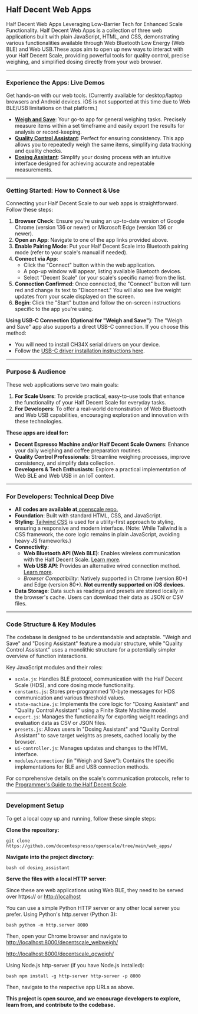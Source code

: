 ## Half Decent Web Apps

Half Decent Web Apps Leveraging Low-Barrier Tech for Enhanced Scale Functionality. Half Decent Web Apps is a collection of three web applications built with plain JavaScript, HTML, and CSS, demonstrating various functionalities available through Web Bluetooth Low Energy (Web BLE) and Web USB.These apps aim to open up new ways to interact with your Half Decent Scale, providing powerful tools for quality control, precise weighing, and simplified dosing directly from your web browser.

***

### Experience the Apps: Live Demos

Get hands-on with our web tools. (Currently available for desktop/laptop browsers and Android devices. iOS is not supported at this time due to Web BLE/USB limitations on that platform.)

* **[Weigh and Save](https://decentespresso.com/support/scale/decentscale_webweigh)**: Your go-to app for general weighing tasks. Precisely measure items within a set timeframe and easily export the results for analysis or record-keeping.
* **[Quality Control Assistant](https://decentespresso.com/support/scale/decentscale_qcweigh)**: Perfect for ensuring consistency. This app allows you to repeatedly weigh the same items, simplifying data tracking and quality checks.
* **[Dosing Assistant](https://decentespresso.com/support/scale/samew_dosing_ast)**: Simplify your dosing process with an intuitive interface designed for achieving accurate and repeatable measurements.

***

### Getting Started: How to Connect & Use

Connecting your Half Decent Scale to our web apps is straightforward. Follow these steps:

1. **Browser Check**: Ensure you're using an up-to-date version of Google Chrome (version 136 or newer) or Microsoft Edge (version 136 or newer).
2. **Open an App**: Navigate to one of the app links provided above.
3. **Enable Pairing Mode**: Put your Half Decent Scale into Bluetooth pairing mode (refer to your scale's manual if needed).
4. **Connect via App**:
    * Click the "Connect" button within the web application.
    * A pop-up window will appear, listing available Bluetooth devices.
    * Select "Decent Scale" (or your scale's specific name) from the list.
5. **Connection Confirmed**: Once connected, the "Connect" button will turn red and change its text to "Disconnect." You will also see live weight updates from your scale displayed on the screen.
6. **Begin**: Click the "Start" button and follow the on-screen instructions specific to the app you're using.

**Using USB-C Connection (Optional for "Weigh and Save")**:
The "Weigh and Save" app also supports a direct USB-C connection. If you choose this method:

* You will need to install CH34X serial drivers on your device.
* Follow the [USB-C driver installation instructions here](https://decentespresso.com/docs/how_to_use_usbc_to_upgrade_the_firmware_on_your_half_decent_scale).

***

### Purpose & Audience

These web applications serve two main goals:

1. **For Scale Users**: To provide practical, easy-to-use tools that enhance the functionality of your Half Decent Scale for everyday tasks.
2. **For Developers**: To offer a real-world demonstration of Web Bluetooth and Web USB capabilities, encouraging exploration and innovation with these technologies.

**These apps are ideal for:**

* **Decent Espresso Machine and/or Half Decent Scale Owners**: Enhance your daily weighing and coffee preparation routines.
* **Quality Control Professionals**: Streamline weighing processes, improve consistency, and simplify data collection.
* **Developers & Tech Enthusiasts**: Explore a practical implementation of Web BLE and Web USB in an IoT context.

***

### For Developers: Technical Deep Dive

* **All codes are available at**[ openscale repo. ](https://github.com/decentespresso/openscale/tree/main/web_apps)
* **Foundation**: Built with standard HTML, CSS, and JavaScript.
* **Styling**: [Tailwind CSS](https://tailwindcss.com/) is used for a utility-first approach to styling, ensuring a responsive and modern interface. (Note: While Tailwind is a CSS framework, the core logic remains in plain JavaScript, avoiding heavy JS frameworks.)
* **Connectivity**:
    * **Web Bluetooth API (Web BLE)**: Enables wireless communication with the Half Decent Scale. [Learn more](https://developer.mozilla.org/en-US/docs/Web/API/Web_Bluetooth_API).
    * **Web USB API**: Provides an alternative wired connection method. [Learn more](https://developer.mozilla.org/en-US/docs/Web/API/WebUSB_API).
    * *Browser Compatibility*: Natively supported in Chrome (version 80+) and Edge (version 80+). **Not currently supported on iOS devices.**
* **Data Storage**: Data such as readings and presets are stored locally in the browser's cache. Users can download their data as JSON or CSV files.

***

### Code Structure & Key Modules

The codebase is designed to be understandable and adaptable. "Weigh and Save" and "Dosing Assistant" feature a modular structure, while "Quality Control Assistant" uses a monolithic structure for a potentially simpler overview of function interactions.

Key JavaScript modules and their roles:

* `scale.js`: Handles BLE protocol, communication with the Half Decent Scale (HDS), and core dosing mode functionality.
* `constants.js`: Stores pre-programmed 10-byte messages for HDS communication and various threshold values.
* `state-machine.js`: Implements the core logic for "Dosing Assistant" and "Quality Control Assistant" using a Finite State Machine model.
* `export.js`: Manages the functionality for exporting weight readings and evaluation data as CSV or JSON files.
* `presets.js`: Allows users in "Dosing Assistant" and "Quality Control Assistant" to save target weights as presets, cached locally by the browser.
* `ui-controller.js`: Manages updates and changes to the HTML interface.
* `modules/connection/` (in "Weigh and Save"): Contains the specific implementations for BLE and USB connection methods.

For comprehensive details on the scale's communication protocols, refer to the [Programmer's Guide to the Half Decent Scale](https://decentespresso.com/docs/programmers_guide_to_the_half_decent_scale).

***

### Development Setup

To get a local copy up and running, follow these simple steps:

**Clone the repository:**

`git clone https://github.com/decentespresso/openscale/tree/main/web_apps/`

**Navigate into the project directory:**

`bash cd dosing_assistant`

**Serve the files with a local HTTP server:**

Since these are web applications using Web BLE, they need to be served over https:// or [http://localhost](http://localhost/)

You can use a simple Python HTTP server or any other local server you prefer.
Using Python's http.server (Python 3):

`bash python -m http.server 8000`

Then, open your Chrome browser and navigate to
[http://localhost:8000/decentscale_webweigh/](http://localhost:8000/decentscale_webweigh/)

[http://localhost:8000/decentscale_qcweigh/](http://localhost:8000/decentscale_qcweigh/)

Using Node.js http-server (if you have Node.js installed):

`bash npm install -g http-server http-server -p 8000`

Then, navigate to the respective app URLs as above.

**This project is open source, and we encourage developers to explore, learn from, and contribute to the codebase.**
